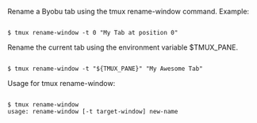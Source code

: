<p>Rename a Byobu tab using the tmux rename-window command. Example:</p>

<code name="bash">
$ tmux rename-window -t 0 "My Tab at position 0"
</code>

<p>Rename the current tab using the environment variable $TMUX_PANE.</p>

<code name="bash">
$ tmux rename-window -t "${TMUX_PANE}" "My Awesome Tab"
</code>

<p>Usage for tmux rename-window:</p>

<code name="bash">
$ tmux rename-window
usage: rename-window [-t target-window] new-name
</code>